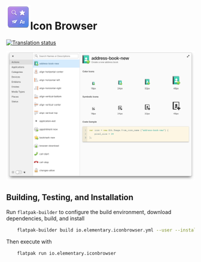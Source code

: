 <img align="left" width="64" height="64" src="data/icons/64.svg">
<h1 class="rich-diff-level-zero">Icon Browser</h1>

[![Translation status](https://l10n.elementary.io/widgets/icon-browser/-/svg-badge.svg)](https://l10n.elementary.io/engage/icon-browser/)

![Screenshot](data/screenshot.png?raw=true)

## Building, Testing, and Installation

Run `flatpak-builder` to configure the build environment, download dependencies, build, and install

```bash
    flatpak-builder build io.elementary.iconbrowser.yml --user --install --force-clean --install-deps-from=appcenter
```

Then execute with

```bash
    flatpak run io.elementary.iconbrowser
```
